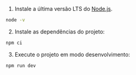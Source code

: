 1. Instale a última versão LTS do [Node.js](https://nodejs.org/en/download).

```bash
node -v
```

2. Instale as dependências do projeto:

```bash
npm ci
```

3. Execute o projeto em modo desenvolvimento:

```bash
npm run dev
```